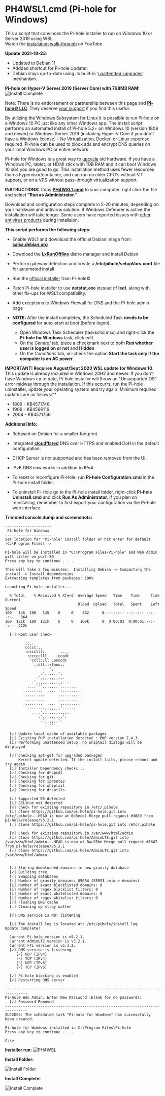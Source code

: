 # PH4WSL1.cmd (Pi-hole for Windows)

This a script that convinces the Pi-hole installer to run on Windows 10 or Server 2019 using WSL.  
Watch the [installation walk-through](https://youtu.be/keDtJwK65Dw) on YouTube

**Update 2021-10-23**:  

 - Updated to Debian 11
 - Addded shortcut for Pi-hole Updater.
 - Debian stays up-to-date using its built-in '[unattended-upgrades](https://wiki.debian.org/UnattendedUpgrades)' mechanism. 

**Pi-hole on Hyper-V Server 2019 (Server Core) with 768MB RAM:**
![Install Complete](https://user-images.githubusercontent.com/33142753/119683187-d3b13d00-be19-11eb-8ed1-344fba3b6fdf.png)

Note: There is no endorsement or partnership between this page and [**Pi-hole© LLC**](https://pi-hole.net).  They deserve [your support](https://pi-hole.net/donate/) if you find this useful.

By utilizing the Windows Subsystem for Linux it is possible to run Pi-hole on a Windows 10 PC just like any other Windows app.  The install script performs an automated install of Pi-hole 5.2+ on Windows 10 (version 1809 and newer) or Windows Server 2019 (including Hyper-V Core if you don't have a Windows license) - No Virtualization, Docker, or Linux expertise required.  Pi-hole can be used to block ads and encrypt DNS queries on your local Windows PC or entire network. 

Pi-hole for Windows is a great way to [upcycle](https://en.wikipedia.org/wiki/Upcycling) old hardware. If you have a Windows PC, tablet, or HDMI stick with 1GB RAM and it can boot Windows 10 x64 you are good to go.  This installation method uses fewer resources than a hypervisor/container, and can run on older CPU's without VT support, or on a VPS without pass-through virtualization support.   

**INSTRUCTIONS:**  Copy [**PH4WSL1.cmd**](https://github.com/DesktopECHO/Pi-Hole-for-WSL1/raw/master/PH4WSL1.cmd) to your computer, right click the file and select **"Run as Administrator."**  

Download and configuration steps complete in 5-20 minutes, depending on your hardware and antivirus solution.  If Windows Defender is active the installation will take longer.  Some users have reported issues with [other antivirus products](https://github.com/DesktopECHO/Pi-Hole-for-WSL1/issues/14) during installaion.

**This script performs the following steps:**

* Enable WSL1 and download the official Debian image from [**salsa.debian.org**](https://salsa.debian.org/debian/WSL/-/raw/master/x64/install.tar.gz) 

* Download the [**LxRunOffline**](https://github.com/DDoSolitary/LxRunOffline) distro manager and install Debian

* Perform gateway detection and create a **/etc/pihole/setupVars.conf** file for automated install

* Run the [official installer](https://github.com/pi-hole/pi-hole/#one-step-automated-install) from Pi-hole©

* Patch Pi-hole installer to use **netstat.exe** instead of **lsof**, along with other fix-ups for WSL1 compatibility.

* Add exceptions to Windows Firewall for DNS and the Pi-hole admin page

* **NOTE:** After the install completes, the Scheduled Task **needs to be configured** for auto-start at boot (before logon).  
   - Open Windows Task Scheduler (taskschd.msc) and right-click the **Pi-hole for Windows** task, click edit.  
   - On the *General* tab, place a checkmark next to both **Run whether user is logged on or not** and **Hidden**  
   - On the *Conditions* tab, un-check the option **Start the task only if the computer is on AC power**

**IMPORTANT! Requires August/Sept 2020 WSL update for Windows 10.** This update is already included in Windows 20H2 and newer. If you don't have Windows up to date, Pi-hole installer will throw an "Unsupported OS" error midway through the installation.  If this occurrs, run the Pi-hole uninstaller, update your operating system and try again.  Minimum required updates are as follows:**

* 1809 - KB4571748
* 1909 - KB4566116
* 2004 - KB4571756

**Additional Info:**

* Rebased on Debian for a smaller footprint. 
 
* Integrated [**cloudflared**](https://developers.cloudflare.com/cloudflare-one/connections/connect-apps/install-and-setup/installation) DNS over HTTPS and enabled DoH in the default configuration. 

* DHCP Server is not supported and has been removed from the UI.

* IPv6 DNS now works in addition to IPv4.

* To reset or reconfigure Pi-Hole, run **Pi-hole Configuration.cmd** in the Pi-hole install folder.

* To uninstall Pi-Hole go to the Pi-hole install folder, right-click **Pi-hole Uninstall.cmd** and click **Run As Administrator.**  If you plan on reinstalling, remember to first export your configuration via the Pi-hole web interface. 

**Trimmed console dump and screenshots:**

```
---------------------
 Pi-hole for Windows
--------------------- 
Set location for 'Pi-hole' install folder or hit enter for default [C:\Program Files] -> 

Pi-hole will be installed in "C:\Program Files\Pi-hole" and Web Admin will listen on port 80
Press any key to continue . . .

This will take a few minutes:  Installing Debian -> Compacting the install -> Install dependencies
Extracting templates from packages: 100%

Launching Pi-hole installer...

  % Total    % Received % Xferd  Average Speed   Time    Time     Time  Current
                                 Dload  Upload   Total   Spent    Left  Speed
100   145  100   145    0     0    362      0 --:--:-- --:--:-- --:--:--   364
100  121k  100  121k    0     0   100k      0  0:00:01  0:00:01 --:--:--  222k

  [✓] Root user check

        .;;,.
        .ccccc:,.
         :cccclll:.      ..,,
          :ccccclll.   ;ooodc
           'ccll:;ll .oooodc
             .;cll.;;looo:.
                 .. ','.
                .',,,,,,'.
              .',,,,,,,,,,.
            .',,,,,,,,,,,,....
          ....''',,,,,,,'.......
        .........  ....  .........
        ..........      ..........
        ..........      ..........
        .........  ....  .........
          ........,,,,,,,'......
            ....',,,,,,,,,,,,.
               .',,,,,,,,,'.
                .',,,,,,'.
                  ..'''.

  [✓] Update local cache of available packages
  [i] Existing PHP installation detected : PHP version 7.4.3
  [i] Performing unattended setup, no whiptail dialogs will be displayed

  [✗] Checking apt-get for upgraded packages
      Kernel update detected. If the install fails, please reboot and try again
  [i] Installer Dependency checks...
  [✓] Checking for dhcpcd5
  [✓] Checking for git
  [✓] Checking for iproute2
  [✓] Checking for whiptail
  [✓] Checking for dnsutils

  [✓] Supported OS detected
  [i] SELinux not detected
  [✗] Check for existing repository in /etc/.pihole
  [i] Clone https://github.com/pi-hole/pi-hole.git into /etc/.pihole...HEAD is now at 0d8ece1 Merge pull request #3889 from pi-hole/release/v5.2.1
  [✓] Clone https://github.com/pi-hole/pi-hole.git into /etc/.pihole

  [✗] Check for existing repository in /var/www/html/admin
  [i] Clone https://github.com/pi-hole/AdminLTE.git into /var/www/html/admin...HEAD is now at 8ac95be Merge pull request #1647 from pi-hole/release/v5.2.1
  [✓] Clone https://github.com/pi-hole/AdminLTE.git into /var/www/html/admin

 
  [✓] Storing downloaded domains in new gravity database
  [✓] Building tree
  [✓] Swapping databases
  [i] Number of gravity domains: 85084 (85053 unique domains)
  [i] Number of exact blacklisted domains: 0
  [i] Number of regex blacklist filters: 0
  [i] Number of exact whitelisted domains: 0
  [i] Number of regex whitelist filters: 0
  [✓] Flushing DNS cache
  [✓] Cleaning up stray matter

  [✗] DNS service is NOT listening

  [i] The install log is located at: /etc/pihole/install.log
Update Complete!

  Current Pi-hole version is v5.2.1.
  Current AdminLTE version is v5.2.1.
  Current FTL version is v5.3.2.
  [✓] DNS service is listening
     [✓] UDP (IPv4)
     [✓] TCP (IPv4)
     [✓] UDP (IPv6)
     [✓] TCP (IPv6)

  [✓] Pi-hole blocking is enabled
  [✓] Restarting DNS server

--------------------------------------------------------------------------------
Pi-hole Web Admin, Enter New Password (Blank for no password):
  [✓] Password Removed
--------------------------------------------------------------------------------
SUCCESS: The scheduled task "Pi-hole for Windows" has successfully been created.

Pi-hole for Windows installed in C:\Program Files\Pi-hole
Press any key to continue . . .

C:\>       
```

**Installer run:**
![PH4WSL](https://user-images.githubusercontent.com/33142753/101309416-c16b2480-3822-11eb-95ab-e1e2e1953adc.png)


**Install Folder:**

![Install Folder](https://user-images.githubusercontent.com/33142753/101309475-e8295b00-3822-11eb-9a84-d22b74df849e.PNG)


**Install Complete:**

![Install Complete](https://user-images.githubusercontent.com/33142753/101309494-f4151d00-3822-11eb-8521-66a96279add0.PNG)
